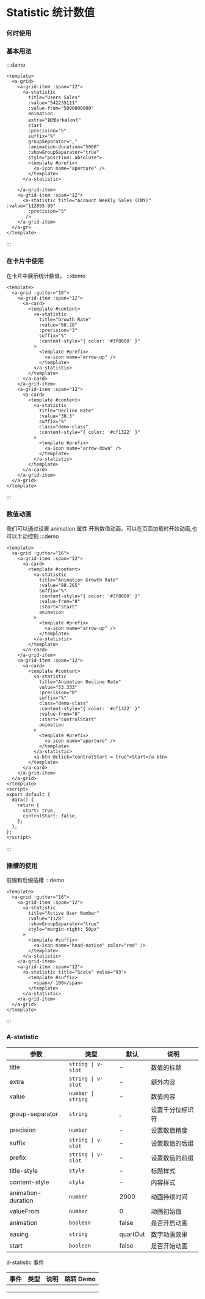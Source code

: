 # Statistic 统计数值

### 何时使用

### 基本用法

:::demo

```vue
<template>
  <a-grid>
    <a-grid-item :span="12">
      <a-statistic
        title="Users Sales"
        :value="542235111"
        :value-from="5000000000"
        animation
        extra="我是erkelost"
        start
        :precision="5"
        suffix="%"
        groupSeparator=","
        :animation-duration="5000"
        :showGroupSeparator="true"
        style="position: absolute">
        <template #prefix>
          <a-icon name="aperture" />
        </template>
      </a-statistic>
        
    </a-grid-item>
    <a-grid-item :span="12">
      <a-statistic title="Account Weekly Sales (CNY)" :value="112893.99" 
        :precision="5"
       />
    </a-grid-item>
  </a-gr>
</template>
```

:::

### 在卡片中使用

在卡片中展示统计数值。
:::demo

```vue
<template>
  <a-grid :gutter="16">
    <a-grid-item :span="12">
      <a-card>
        <template #content>
          <a-statistic
            title="Growth Rate"
            :value="68.28"
            :precision="3"
            suffix="%"
            :content-style="{ color: '#3f8600' }"
          >
            <template #prefix>
              <a-icon name="arrow-up" />
            </template>
          </a-statistic>
        </template>
      </a-card>
    </a-grid-item>
    <a-grid-item :span="12">
      <a-card>
        <template #content>
          <a-statistic
            title="Decline Rate"
            :value="38.3"
            suffix="%"
            class="demo-class"
            :content-style="{ color: '#cf1322' }"
          >
            <template #prefix>
              <a-icon name="arrow-down" />
            </template>
          </a-statistic>
        </template>
      </a-card>
    </a-grid-item>
  </a-grid>
</template>
```

:::

### 数值动画

我们可以通过设置 animation 属性 开启数值动画。可以在页面加载时开始动画,也可以手动控制
:::demo

```vue
<template>
  <a-grid :gutter="16">
    <a-grid-item :span="12">
      <a-card>
        <template #content>
          <a-statistic
            title="Animation Growth Rate"
            :value="88.265"
            suffix="%"
            :content-style="{ color: '#3f8600' }"
            :value-from="0"
            :start="start"
            animation
          >
            <template #prefix>
              <a-icon name="arrow-up" />
            </template>
          </a-statistic>
        </template>
      </a-card>
    </a-grid-item>
    <a-grid-item :span="12">
      <a-card>
        <template #content>
          <a-statistic
            title="Animation Decline Rate"
            value="53.333"
            :precision="0"
            suffix="%"
            class="demo-class"
            :content-style="{ color: '#cf1322' }"
            :value-from="0"
            :start="controlStart"
            animation
          >
            <template #prefix>
              <a-icon name="aperture" />
            </template>
          </a-statistic>
          <a-btn @click="controlStart = true">Start</a-btn>
        </template>
      </a-card>
    </a-grid-item>
  </a-grid>
</template>
<script>
export default {
  data() {
    return {
      start: true,
      controlStart: false,
    };
  },
};
</script>
```

:::

### 插槽的使用

前缀和后缀插槽
:::demo

```vue
<template>
  <a-grid :gutter="16">
    <a-grid-item :span="12">
      <a-statistic
        title="Active User Number"
        :value="1128"
        :showGroupSeparator="true"
        style="margin-right: 50px"
      >
        <template #suffix>
          <a-icon name="head-notice" color="red" />
        </template>
      </a-statistic>
    </a-grid-item>
    <a-grid-item :span="12">
      <a-statistic title="Scale" value="93">
        <template #suffix>
          <span>/ 100</span>
        </template>
      </a-statistic>
    </a-grid-item>
  </a-grid>
</template>
```

:::

### A-statistic

| 参数               | 类型               | 默认     | 说明             |
| ------------------ | ------------------ | -------- | ---------------- |
| title              | `string \| v-slot` | -        | 数值的标题       |
| extra              | `string \| v-slot` | -        | 额外内容         |
| value              | `number \| string` | -        | 数值内容         |
| group-separator    | `string`           | ,        | 设置千分位标识符 |
| precision          | `number`           | -        | 设置数值精度     |
| suffix             | `string \| v-slot` | -        | 设置数值的后缀   |
| prefix             | `string \| v-slot` | -        | 设置数值的前缀   |
| title-style        | `style`            | -        | 标题样式         |
| content-style      | `style`            | -        | 内容样式         |
| animation-duration | `number`           | 2000     | 动画持续时间     |
| valueFrom          | `number`           | 0        | 动画初始值       |
| animation          | `boolean`          | false    | 是否开启动画     |
| easing             | `string`           | quartOut | 数字动画效果     |
| start              | `boolean`          | false    | 是否开始动画     |

d-statistic 事件

| 事件 | 类型 | 说明 | 跳转 Demo |
| ---- | ---- | ---- | --------- |
|      |      |      |           |
|      |      |      |           |
|      |      |      |           |
